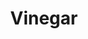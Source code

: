 ---
templateKey: blog-post
featuredpost: false
featuredimage: /assets/Vinegar.png
title: Vinegar
description: Ingredients
testfield: 838
---
